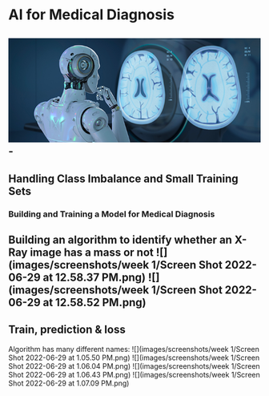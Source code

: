 # AI for Medical Diagnosis
![](images/screenshots/img.png)-
---
## Handling Class Imbalance and Small Training Sets
### Building and Training a Model for Medical Diagnosis
Building an algorithm to identify whether an X-Ray image has a mass or not
![](images/screenshots/week 1/Screen Shot 2022-06-29 at 12.58.37 PM.png)
![](images/screenshots/week 1/Screen Shot 2022-06-29 at 12.58.52 PM.png)
---
## Train, prediction & loss
Algorithm has many different names:
![](images/screenshots/week 1/Screen Shot 2022-06-29 at 1.05.50 PM.png)
![](images/screenshots/week 1/Screen Shot 2022-06-29 at 1.06.04 PM.png)
![](images/screenshots/week 1/Screen Shot 2022-06-29 at 1.06.43 PM.png)
![](images/screenshots/week 1/Screen Shot 2022-06-29 at 1.07.09 PM.png)
